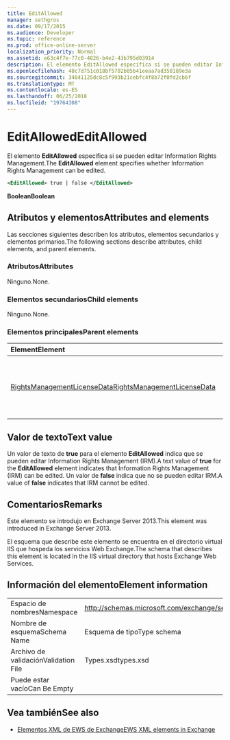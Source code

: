 ```yaml
---
title: EditAllowed
manager: sethgros
ms.date: 09/17/2015
ms.audience: Developer
ms.topic: reference
ms.prod: office-online-server
localization_priority: Normal
ms.assetid: e63c4f7e-77c0-4826-b4e2-43b795d03914
description: El elemento EditAllowed especifica si se pueden editar Information Rights Management.
ms.openlocfilehash: 48c7d751c018bf5702b05b41eeaa7ad350189e3a
ms.sourcegitcommit: 34041125dc8c5f993b21cebfc4f8b72f0fd2cb6f
ms.translationtype: MT
ms.contentlocale: es-ES
ms.lasthandoff: 06/25/2018
ms.locfileid: "19764308"
---
```

# <a name="editallowed"></a><span data-ttu-id="73206-103">EditAllowed</span><span class="sxs-lookup"><span data-stu-id="73206-103">EditAllowed</span></span>

<span data-ttu-id="73206-104">El elemento **EditAllowed** especifica si se pueden editar Information Rights Management.</span><span class="sxs-lookup"><span data-stu-id="73206-104">The **EditAllowed** element specifies whether Information Rights Management can be edited.</span></span> 
  
```XML
<EditAllowed> true | false </EditAllowed>
```

 <span data-ttu-id="73206-105">**Boolean**</span><span class="sxs-lookup"><span data-stu-id="73206-105">**Boolean**</span></span>
## <a name="attributes-and-elements"></a><span data-ttu-id="73206-106">Atributos y elementos</span><span class="sxs-lookup"><span data-stu-id="73206-106">Attributes and elements</span></span>

<span data-ttu-id="73206-107">Las secciones siguientes describen los atributos, elementos secundarios y elementos primarios.</span><span class="sxs-lookup"><span data-stu-id="73206-107">The following sections describe attributes, child elements, and parent elements.</span></span>
  
### <a name="attributes"></a><span data-ttu-id="73206-108">Atributos</span><span class="sxs-lookup"><span data-stu-id="73206-108">Attributes</span></span>

<span data-ttu-id="73206-109">Ninguno.</span><span class="sxs-lookup"><span data-stu-id="73206-109">None.</span></span>
  
### <a name="child-elements"></a><span data-ttu-id="73206-110">Elementos secundarios</span><span class="sxs-lookup"><span data-stu-id="73206-110">Child elements</span></span>

<span data-ttu-id="73206-111">Ninguno.</span><span class="sxs-lookup"><span data-stu-id="73206-111">None.</span></span>
  
### <a name="parent-elements"></a><span data-ttu-id="73206-112">Elementos principales</span><span class="sxs-lookup"><span data-stu-id="73206-112">Parent elements</span></span>

|<span data-ttu-id="73206-113">**Element**</span><span class="sxs-lookup"><span data-stu-id="73206-113">**Element**</span></span>|<span data-ttu-id="73206-114">**Descripción**</span><span class="sxs-lookup"><span data-stu-id="73206-114">**Description**</span></span>|
|:-----|:-----|
|[<span data-ttu-id="73206-115">RightsManagementLicenseData</span><span class="sxs-lookup"><span data-stu-id="73206-115">RightsManagementLicenseData</span></span>](rightsmanagementlicensedata.md) <br/> |<span data-ttu-id="73206-116">Especifica información sobre la licencia de administración de derechos.</span><span class="sxs-lookup"><span data-stu-id="73206-116">Specifies information about the rights management license.</span></span>  <br/> |
   
## <a name="text-value"></a><span data-ttu-id="73206-117">Valor de texto</span><span class="sxs-lookup"><span data-stu-id="73206-117">Text value</span></span>

<span data-ttu-id="73206-118">Un valor de texto de **true** para el elemento **EditAllowed** indica que se pueden editar Information Rights Management (IRM).</span><span class="sxs-lookup"><span data-stu-id="73206-118">A text value of **true** for the **EditAllowed** element indicates that Information Rights Management (IRM) can be edited.</span></span> <span data-ttu-id="73206-119">Un valor de **false** indica que no se pueden editar IRM.</span><span class="sxs-lookup"><span data-stu-id="73206-119">A value of **false** indicates that IRM cannot be edited.</span></span> 
  
## <a name="remarks"></a><span data-ttu-id="73206-120">Comentarios</span><span class="sxs-lookup"><span data-stu-id="73206-120">Remarks</span></span>

<span data-ttu-id="73206-121">Este elemento se introdujo en Exchange Server 2013.</span><span class="sxs-lookup"><span data-stu-id="73206-121">This element was introduced in Exchange Server 2013.</span></span>
  
<span data-ttu-id="73206-122">El esquema que describe este elemento se encuentra en el directorio virtual IIS que hospeda los servicios Web Exchange.</span><span class="sxs-lookup"><span data-stu-id="73206-122">The schema that describes this element is located in the IIS virtual directory that hosts Exchange Web Services.</span></span>
  
## <a name="element-information"></a><span data-ttu-id="73206-123">Información del elemento</span><span class="sxs-lookup"><span data-stu-id="73206-123">Element information</span></span>

|||
|:-----|:-----|
|<span data-ttu-id="73206-124">Espacio de nombres</span><span class="sxs-lookup"><span data-stu-id="73206-124">Namespace</span></span>  <br/> |http://schemas.microsoft.com/exchange/services/2006/types  <br/> |
|<span data-ttu-id="73206-125">Nombre de esquema</span><span class="sxs-lookup"><span data-stu-id="73206-125">Schema Name</span></span>  <br/> |<span data-ttu-id="73206-126">Esquema de tipo</span><span class="sxs-lookup"><span data-stu-id="73206-126">Type schema</span></span>  <br/> |
|<span data-ttu-id="73206-127">Archivo de validación</span><span class="sxs-lookup"><span data-stu-id="73206-127">Validation File</span></span>  <br/> |<span data-ttu-id="73206-128">Types.xsd</span><span class="sxs-lookup"><span data-stu-id="73206-128">types.xsd</span></span>  <br/> |
|<span data-ttu-id="73206-129">Puede estar vacío</span><span class="sxs-lookup"><span data-stu-id="73206-129">Can Be Empty</span></span>  <br/> ||
   
## <a name="see-also"></a><span data-ttu-id="73206-130">Vea también</span><span class="sxs-lookup"><span data-stu-id="73206-130">See also</span></span>



- [<span data-ttu-id="73206-131">Elementos XML de EWS de Exchange</span><span class="sxs-lookup"><span data-stu-id="73206-131">EWS XML elements in Exchange</span></span>](ews-xml-elements-in-exchange.md)

